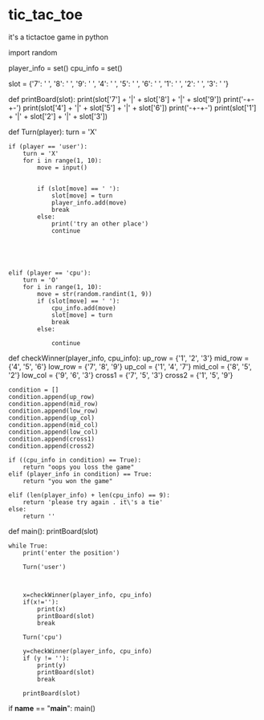 # tic_tac_toe
it's a tictactoe game in python


import random

player_info = set()
cpu_info = set()

slot = {'7': ' ', '8': ' ', '9': ' ',
        '4': ' ', '5': ' ', '6': ' ',
        '1': ' ', '2': ' ', '3': ' '}


def printBoard(slot):
    print(slot['7'] + '|' + slot['8'] + '|' + slot['9'])
    print('-+-+-')
    print(slot['4'] + '|' + slot['5'] + '|' + slot['6'])
    print('-+-+-')
    print(slot['1'] + '|' + slot['2'] + '|' + slot['3'])


def Turn(player):
    turn = 'X'

    if (player == 'user'):
        turn = 'X'
        for i in range(1, 10):
            move = input()


            if (slot[move] == ' '):
                slot[move] = turn
                player_info.add(move)
                break
            else:
                print('try an other place')
                continue





    elif (player == 'cpu'):
        turn = 'O'
        for i in range(1, 10):
            move = str(random.randint(1, 9))
            if (slot[move] == ' '):
                cpu_info.add(move)
                slot[move] = turn
                break
            else:

                continue


def checkWinner(player_info, cpu_info):
    up_row = {'1', '2', '3'}
    mid_row = {'4', '5', '6'}
    low_row = {'7', '8', '9'}
    up_col = {'1', '4', '7'}
    mid_col = {'8', '5', '2'}
    low_col = {'9', '6', '3'}
    cross1 = {'7', '5', '3'}
    cross2 = {'1', '5', '9'}

    condition = []
    condition.append(up_row)
    condition.append(mid_row)
    condition.append(low_row)
    condition.append(up_col)
    condition.append(mid_col)
    condition.append(low_col)
    condition.append(cross1)
    condition.append(cross2)

    if ((cpu_info in condition) == True):
        return "oops you loss the game"
    elif (player_info in condition) == True:
        return "you won the game"

    elif (len(player_info) + len(cpu_info) == 9):
        return 'please try again . it\'s a tie'
    else:
        return ''

def main():
    printBoard(slot)

    while True:
        print('enter the position')

        Turn('user')



        x=checkWinner(player_info, cpu_info)
        if(x!=''):
            print(x)
            printBoard(slot)
            break

        Turn('cpu')

        y=checkWinner(player_info, cpu_info)
        if (y != ''):
            print(y)
            printBoard(slot)
            break

        printBoard(slot)

if __name__ == "__main__":
    main()

